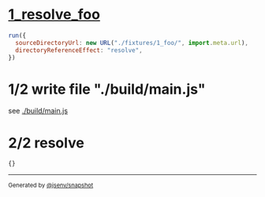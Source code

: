 # [1_resolve_foo](../../new_url_directory_3.test.mjs#L29)

```js
run({
  sourceDirectoryUrl: new URL("./fixtures/1_foo/", import.meta.url),
  directoryReferenceEffect: "resolve",
})
```

# 1/2 write file "./build/main.js"

see [./build/main.js](./build/main.js)

# 2/2 resolve

```js
{}
```
---

<sub>
  Generated by <a href="https://github.com/jsenv/core/tree/main/packages/independent/snapshot">@jsenv/snapshot</a>
</sub>